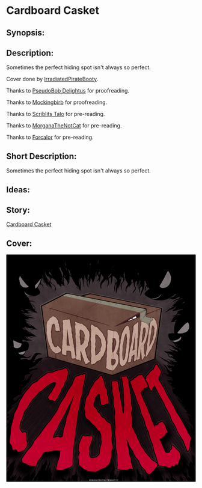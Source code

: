 # Cardboard Casket

## Synopsis:


## Description:
Sometimes the perfect hiding spot isn't always so perfect.

Cover done by [IrradiatedPirateBooty](https://irradiatedpiratebooty.tumblr.com).

Thanks to [PseudoBob Delightus](https://www.fimfiction.net/user/12771/PseudoBob+Delightus) for proofreading.

Thanks to [Mockingbirb](https://www.fimfiction.net/user/382692/Mockingbirb) for proofreading.

Thanks to [Scriblits Talo](https://www.fimfiction.net/user/495925/Scriblits+Talo/stories) for pre-reading.

Thanks to [MorganaTheNotCat](https://www.fimfiction.net/user/546110/MorganaTheNotCat/stories) for pre-reading.

Thanks to [Forcalor](https://www.fimfiction.net/user/564657/Forcalor) for pre-reading.

## Short Description:
Sometimes the perfect hiding spot isn't always so perfect.

## Ideas:


## Story:
[Cardboard Casket](./cardboard-casket.md)

## Cover:
![cover](./cardboard-casket-cover.png)